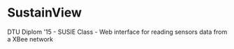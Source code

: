 # SustainView
DTU Diplom '15 - SUSIE Class - Web interface for reading sensors data from a XBee network
